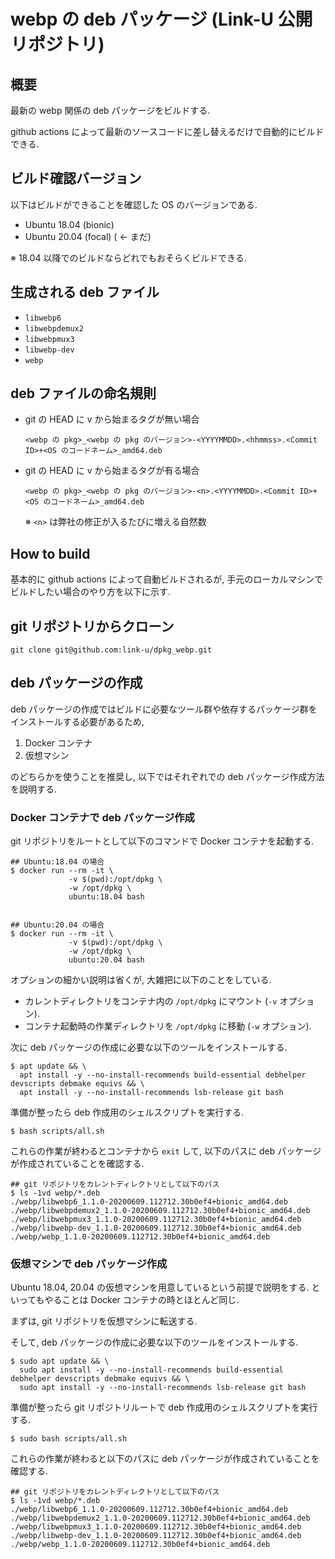 # webp の deb パッケージ (Link-U 公開リポジトリ)


## 概要

最新の webp 関係の deb パッケージをビルドする.

github actions によって最新のソースコードに差し替えるだけで自動的にビルドできる.

## ビルド確認バージョン

以下はビルドができることを確認した OS のバージョンである.

* Ubuntu 18.04 (bionic)
* Ubuntu 20.04 (focal) ( ← まだ)

※ 18.04 以降でのビルドならどれでもおそらくビルドできる.

## 生成される deb ファイル

* `libwebp6`
* `libwebpdemux2`
* `libwebpmux3`
* `libwebp-dev`
* `webp`

## deb ファイルの命名規則

* git の HEAD に v から始まるタグが無い場合
  ```
  <webp の pkg>_<webp の pkg のバージョン>-<YYYYMMDD>.<hhmmss>.<Commit ID>+<OS のコードネーム>_amd64.deb
  ```

* git の HEAD に v から始まるタグが有る場合
  ```
  <webp の pkg>_<webp の pkg のバージョン>-<n>.<YYYYMMDD>.<Commit ID>+<OS のコードネーム>_amd64.deb
  ```
  ※ `<n>` は弊社の修正が入るたびに増える自然数


## How to build

基本的に github actions によって自動ビルドされるが, 手元のローカルマシンでビルドしたい場合のやり方を以下に示す.

## git リポジトリからクローン

```
git clone git@github.com:link-u/dpkg_webp.git
```

## deb パッケージの作成

deb パッケージの作成ではビルドに必要なツール群や依存するパッケージ群をインストールする必要があるため, 

1. Docker コンテナ
2. 仮想マシン

のどちらかを使うことを推奨し, 以下ではそれぞれでの deb パッケージ作成方法を説明する. 

### Docker コンテナで deb パッケージ作成

git リポジトリをルートとして以下のコマンドで Docker コンテナを起動する.

```
## Ubuntu:18.04 の場合 
$ docker run --rm -it \
             -v $(pwd):/opt/dpkg \
             -w /opt/dpkg \
             ubuntu:18.04 bash


## Ubuntu:20.04 の場合 
$ docker run --rm -it \
             -v $(pwd):/opt/dpkg \
             -w /opt/dpkg \
             ubuntu:20.04 bash
```

オプションの細かい説明は省くが, 大雑把に以下のことをしている.

* カレントディレクトリをコンテナ内の `/opt/dpkg` にマウント (`-v` オプション).
* コンテナ起動時の作業ディレクトリを `/opt/dpkg` に移動 (`-w` オプション).

次に deb パッケージの作成に必要な以下のツールをインストールする.

```
$ apt update && \
  apt install -y --no-install-recommends build-essential debhelper devscripts debmake equivs && \
  apt install -y --no-install-recommends lsb-release git bash
```

準備が整ったら deb 作成用のシェルスクリプトを実行する.

```
$ bash scripts/all.sh
```

これらの作業が終わるとコンテナから `exit` して, 以下のパスに deb パッケージが作成されていることを確認する.

```
## git リポジトリをカレントディレクトリとして以下のパス
$ ls -1vd webp/*.deb
./webp/libwebp6_1.1.0-20200609.112712.30b0ef4+bionic_amd64.deb
./webp/libwebpdemux2_1.1.0-20200609.112712.30b0ef4+bionic_amd64.deb
./webp/libwebpmux3_1.1.0-20200609.112712.30b0ef4+bionic_amd64.deb
./webp/libwebp-dev_1.1.0-20200609.112712.30b0ef4+bionic_amd64.deb
./webp/webp_1.1.0-20200609.112712.30b0ef4+bionic_amd64.deb
```


### 仮想マシンで deb パッケージ作成

Ubuntu 18.04, 20.04 の仮想マシンを用意しているという前提で説明をする.
といってもやることは Docker コンテナの時とほとんど同じ.

まずは, git リポジトリを仮想マシンに転送する.

そして, deb パッケージの作成に必要な以下のツールをインストールする.

```
$ sudo apt update && \
  sudo apt install -y --no-install-recommends build-essential debhelper devscripts debmake equivs && \
  sudo apt install -y --no-install-recommends lsb-release git bash
```

準備が整ったら git リポジトリルートで deb 作成用のシェルスクリプトを実行する.

```
$ sudo bash scripts/all.sh
```

これらの作業が終わると以下のパスに deb パッケージが作成されていることを確認する.

```
## git リポジトリをカレントディレクトリとして以下のパス
$ ls -1vd webp/*.deb
./webp/libwebp6_1.1.0-20200609.112712.30b0ef4+bionic_amd64.deb
./webp/libwebpdemux2_1.1.0-20200609.112712.30b0ef4+bionic_amd64.deb
./webp/libwebpmux3_1.1.0-20200609.112712.30b0ef4+bionic_amd64.deb
./webp/libwebp-dev_1.1.0-20200609.112712.30b0ef4+bionic_amd64.deb
./webp/webp_1.1.0-20200609.112712.30b0ef4+bionic_amd64.deb
```